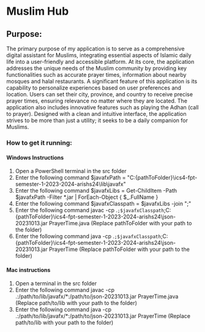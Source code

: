# Muslim Hub
## Purpose: 
The primary purpose of my application is to serve as a comprehensive digital assistant for Muslims, integrating essential aspects of Islamic daily life into a user-friendly and accessible platform. At its core, the application addresses the unique needs of the Muslim community by providing key functionalities such as accurate prayer times, information about nearby mosques and halal restaurants. A significant feature of this application is its capability to personalize experiences based on user preferences and location. Users can set their city, province, and country to receive precise prayer times, ensuring relevance no matter where they are located. The application also includes innovative features such as playing the Adhan (call to prayer). Designed with a clean and intuitive interface, the application strives to be more than just a utility; it seeks to be a daily companion for Muslims.

### How to get it running:
#### Windows Instructions
1. Open a PowerShell terminal in the src folder
2. Enter the following command $javafxPath = "C:\{pathToFolder}\ics4-fpt-semester-1-2023-2024-arishs24\lib\javafx"
3. Enter the following command $javafxLibs = Get-ChildItem -Path $javafxPath -Filter *.jar | ForEach-Object { $_.FullName }
4. Enter the following command $javafxClasspath = $javafxLibs -join ";"
5. Enter the following command javac -cp .`;$javafxClasspath`;C:\{pathToFolder}\ics4-fpt-semester-1-2023-2024-arishs24\json-20231013.jar PrayerTime.java 
(Replace pathToFolder with your path to the folder)
6. Enter the following command java -cp .`;$javafxClasspath`;C:\{pathToFolder}\ics4-fpt-semester-1-2023-2024-arishs24\json-20231013.jar PrayerTime 
(Replace pathToFolder with your path to the folder)

#### Mac instructions
1. Open a terminal in the src folder
2. Enter the following command javac -cp .:/path/to/lib/javafx/*:/path/to/json-20231013.jar PrayerTime.java (Replace path/to/lib with your path to the folder)
3. Enter the following command java -cp .:/path/to/lib/javafx/*:/path/to/json-20231013.jar PrayerTime (Replace path/to/lib with your path to the folder)